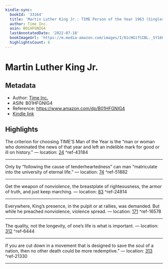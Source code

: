 ```yaml
---
kindle-sync:
  bookId: '33164'
  title: 'Martin Luther King Jr.: TIME Person of the Year 1963 (Singles Classic)'
  author: Time Inc.
  asin: B01HFGNIG4
  lastAnnotatedDate: '2022-07-18'
  bookImageUrl: 'https://m.media-amazon.com/images/I/81cHG1fSIBL._SY160.jpg'
  highlightsCount: 6
---
```

# Martin Luther King Jr.
## Metadata
* Author: [Time Inc.](https://www.amazon.comundefined)
* ASIN: B01HFGNIG4
* Reference: https://www.amazon.com/dp/B01HFGNIG4
* [Kindle link](kindle://book?action=open&asin=B01HFGNIG4)

## Highlights
The criterion for choosing TIME’S Man of the Year is the “man or woman who dominated the news of that year and left an indelible mark for good or ill on history.” — location: [24](kindle://book?action=open&asin=B01HFGNIG4&location=24) ^ref-43184

---
Only by “following the cause of tenderheartedness” can man “matriculate into the university of eternal life.” — location: [74](kindle://book?action=open&asin=B01HFGNIG4&location=74) ^ref-51882

---
Get the weapon of nonviolence, the breastplate of righteousness, the armor of truth, and just keep marching. — location: [83](kindle://book?action=open&asin=B01HFGNIG4&location=83) ^ref-24814

---
Everywhere, King’s presence, in the pulpit or at rallies, was demanded. But while he preached nonviolence, violence spread. — location: [171](kindle://book?action=open&asin=B01HFGNIG4&location=171) ^ref-16578

---
The quality, not the longevity, of one’s life is what is important. — location: [312](kindle://book?action=open&asin=B01HFGNIG4&location=312) ^ref-6444

---
If you are cut down in a movement that is designed to save the soul of a nation, then no other death could be more redemptive.” — location: [313](kindle://book?action=open&asin=B01HFGNIG4&location=313) ^ref-21330

---
